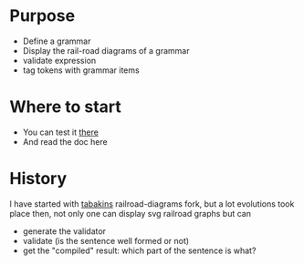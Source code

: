 # Purpose

- Define a grammar
- Display the rail-road diagrams of a grammar
- validate expression
- tag tokens with grammar items

# Where to start

- You can test it <a href="(https://rawgit.com/gbrault/railroad-diagrams/gh-pages/live/live.html)">there</a>
- And read the doc here

# History

I have started with [tabakins](https://github.com/tabatkins/railroad-diagrams) railroad-diagrams fork, but a lot evolutions took place then, not only one can display svg railroad graphs but can 

- generate the validator
- validate (is the sentence well formed or not)
- get the "compiled" result: which part of the sentence is what?
